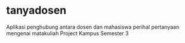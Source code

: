 # tanyadosen
Aplikasi penghubung antara dosen dan mahasiswa perihal pertanyaan mengenai matakuliah
Project Kampus Semester 3

